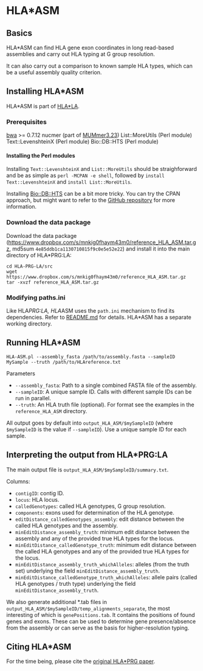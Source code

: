 # HLA*ASM

## Basics

HLA*ASM can find HLA gene exon coordinates in long read-based assemblies and carry out HLA typing at G group resolution.

It can also carry out a comparison to known sample HLA types, which can be a useful assembly quality criterion.

## Installing HLA*ASM

HLA*ASM is part of [HLA*LA](README.md). 

### Prerequisites

[bwa](https://github.com/lh3/bwa) >= 0.7.12
nucmer (part of [MUMmer3.23](http://mummer.sourceforge.net/))
List::MoreUtils (Perl module)
Text::LevenshteinX (Perl module)
Bio::DB::HTS (Perl module)

#### Installing the Perl modules

Installing `Text::LevenshteinX` and `List::MoreUtils` should be straighforward and be as simple as `perl -MCPAN -e shell`, followed by `install Text::LevenshteinX` and `install List::MoreUtils`.

Installing [Bio::DB::HTS](http://search.cpan.org/~rishidev/Bio-DB-HTS/lib/Bio/DB/HTS.pm) can be a bit more tricky. You can try the CPAN approach, but might want to refer to the [GitHub repository](https://github.com/Ensembl/Bio-DB-HTS) for more information.

### Download the data package

Download the data package (https://www.dropbox.com/s/mnkig0fhaym43m0/reference_HLA_ASM.tar.gz, md5sum `4e85ddb1ca1130710815f9c0e5e52e22`) and install it into the main directory of HLA*PRG:LA:

~~~~
cd HLA-PRG-LA/src
wget https://www.dropbox.com/s/mnkig0fhaym43m0/reference_HLA_ASM.tar.gz
tar -xvzf reference_HLA_ASM.tar.gz
~~~~

### Modifying paths.ini

Like HLA*PRG:LA, HLA*ASM uses the `path.ini` mechanism to find its dependencies. Refer to [README.md](README.md) for details. HLA*ASM has a separate working directory.

## Running HLA*ASM

`HLA-ASM.pl --assembly_fasta /path/to/assembly.fasta --sampleID MySample --truth /path/to/HLAreference.txt`

Parameters
* `--assembly_fasta`: Path to a single combined FASTA file of the assembly.
* `--sampleID`: A unique sample ID. Calls with different sample IDs can be run in parallel.
* `--truth`: An HLA truth file (optional). For format see the examples in the `reference_HLA_ASM` directory.

All output goes by default into `output_HLA_ASM/$mySampleID` (where `$mySampleID` is the value if `--sampleID`). Use a unique sample ID for each sample.

## Interpreting the output from HLA*PRG:LA

The main output file is `output_HLA_ASM/$mySampleID/summary.txt`.

Columns:
* `contigID`: contig ID.
* `locus`: HLA locus.
* `calledGenotypes`: called HLA genotypes, G group resolution.
* `components`: exons used for determination of the HLA genotype.
* `editDistance_calledGenotypes_assembly`: edit distance between the called HLA genotypes and the assembly.
* `minEditDistance_assembly_truth`: minimum edit distance between the assembly and any of the provided true HLA types for the locus.
* `minEditDistance_calledGenotype_truth`: minimum edit distance between the called HLA genotypes and any of the provided true HLA types for the locus.
* `minEditDistance_assembly_truth_whichAlleles`: alleles (from the truth set) underlying the field `minEditDistance_assembly_truth`.
* `minEditDistance_calledGenotype_truth_whichAlleles`: allele pairs (called HLA genotypes / truth type) underlying the field `minEditDistance_assembly_truth`.				

We also generate additional *.tab files in `output_HLA_ASM/$mySampleID/temp_alignments_separate`, the most interesting of which is `genePositions.tab`. It contains the positions of found genes and exons. These can be used to determine gene presence/absence from the assembly or can serve as the basis for higher-resolution typing.

## Citing HLA*ASM

For the time being, please cite the [original HLA*PRG paper](http://journals.plos.org/ploscompbiol/article?id=10.1371/journal.pcbi.1005151).






